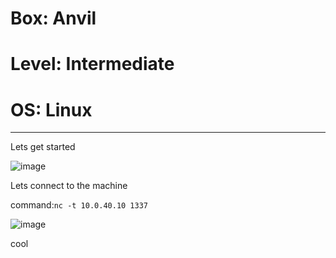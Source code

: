 # Box: Anvil
# Level: Intermediate
# OS: Linux
<hr>

Lets get started

![image](https://github.com/BlackAnon22/BlackAnon22.github.io/assets/67879936/540b796a-a533-4954-b271-825e14715886)

Lets connect to the machine

command:```nc -t 10.0.40.10 1337```

![image](https://github.com/BlackAnon22/BlackAnon22.github.io/assets/67879936/008fc3e5-46c3-407c-a88a-fab135dd2dd6)

cool
